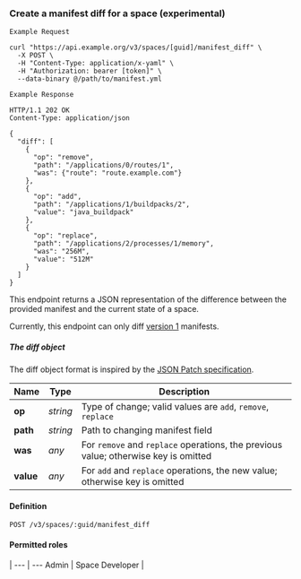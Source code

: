 ### Create a manifest diff for a space (experimental)

```
Example Request
```

```shell
curl "https://api.example.org/v3/spaces/[guid]/manifest_diff" \
  -X POST \
  -H "Content-Type: application/x-yaml" \
  -H "Authorization: bearer [token]" \
  --data-binary @/path/to/manifest.yml
```

```
Example Response
```

```http
HTTP/1.1 202 OK
Content-Type: application/json

{
  "diff": [
    {
      "op": "remove",
      "path": "/applications/0/routes/1",
      "was": {"route": "route.example.com"}
    },
    {
      "op": "add",
      "path": "/applications/1/buildpacks/2",
      "value": "java_buildpack"
    },
    {
      "op": "replace",
      "path": "/applications/2/processes/1/memory",
      "was": "256M",
      "value": "512M"
    }
  ]
}
```

This endpoint returns a JSON representation of the difference between the
provided manifest and the current state of a space.

Currently, this endpoint can only diff [version 1](#the-manifest-schema) manifests.

##### The diff object

The diff object format is inspired by the [JSON Patch
specification](https://tools.ietf.org/html/rfc6902).

Name           | Type | Description
-------------- | ---- | -----------
**op** | _string_ | Type of change; valid values are `add`, `remove`, `replace`
**path** | _string_ | Path to changing manifest field
**was** | _any_ | For `remove` and `replace` operations, the previous value; otherwise key is omitted
**value** | _any_ | For `add` and `replace` operations, the new value; otherwise key is omitted

#### Definition
`POST /v3/spaces/:guid/manifest_diff`

#### Permitted roles
 |
--- | ---
Admin |
Space Developer |
